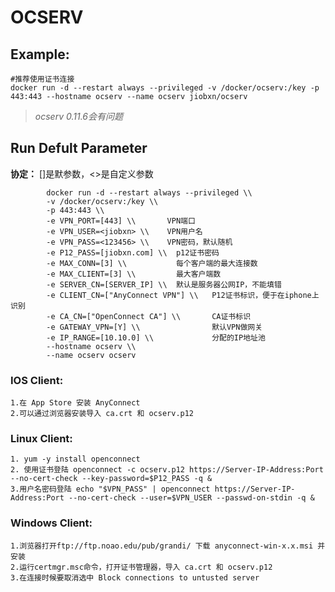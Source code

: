 OCSERV
===

## Example:

    #推荐使用证书连接
    docker run -d --restart always --privileged -v /docker/ocserv:/key -p 443:443 --hostname ocserv --name ocserv jiobxn/ocserv

> _ocserv 0.11.6会有问题_

## Run Defult Parameter
**协定：** []是默参数，<>是自定义参数

			docker run -d --restart always --privileged \\
			-v /docker/ocserv:/key \\
			-p 443:443 \\
			-e VPN_PORT=[443] \\       VPN端口
			-e VPN_USER=<jiobxn> \\    VPN用户名
			-e VPN_PASS=<123456> \\    VPN密码，默认随机
			-e P12_PASS=[jiobxn.com] \\  p12证书密码
			-e MAX_CONN=[3] \\           每个客户端的最大连接数
			-e MAX_CLIENT=[3] \\         最大客户端数
			-e SERVER_CN=[SERVER_IP] \\  默认是服务器公网IP，不能填错
			-e CLIENT_CN=["AnyConnect VPN"] \\   P12证书标识，便于在iphone上识别
			-e CA_CN=["OpenConnect CA"] \\       CA证书标识
			-e GATEWAY_VPN=[Y] \\                默认VPN做网关
			-e IP_RANGE=[10.10.0] \\             分配的IP地址池
			--hostname ocserv \\
			--name ocserv ocserv

### IOS Client:

    1.在 App Store 安装 AnyConnect
    2.可以通过浏览器安装导入 ca.crt 和 ocserv.p12

### Linux Client:

    1. yum -y install openconnect
    2. 使用证书登陆 openconnect -c ocserv.p12 https://Server-IP-Address:Port --no-cert-check --key-password=$P12_PASS -q &
    3.用户名密码登陆 echo "$VPN_PASS" | openconnect https://Server-IP-Address:Port --no-cert-check --user=$VPN_USER --passwd-on-stdin -q &

### Windows Client:

    1.浏览器打开ftp://ftp.noao.edu/pub/grandi/ 下载 anyconnect-win-x.x.msi 并安装
    2.运行certmgr.msc命令，打开证书管理器，导入 ca.crt 和 ocserv.p12
    3.在连接时候要取消选中 Block connections to untusted server
